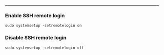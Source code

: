 ---

### Enable SSH remote login

```shell
sudo systemsetup -setremotelogin on
```

### Disable SSH remote login

```shell
sudo systemsetup -setremotelogin off
```
